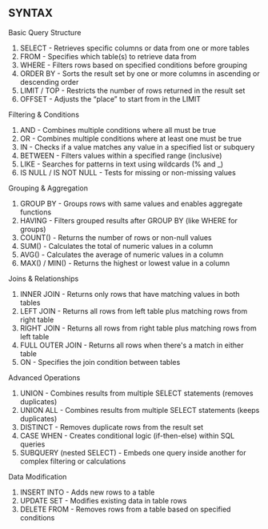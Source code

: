 ## SYNTAX

Basic Query Structure

1. SELECT - Retrieves specific columns or data from one or more tables
2. FROM - Specifies which table(s) to retrieve data from
3. WHERE - Filters rows based on specified conditions before grouping
4. ORDER BY - Sorts the result set by one or more columns in ascending or descending order
5. LIMIT / TOP - Restricts the number of rows returned in the result set
6. OFFSET - Adjusts the “place” to start from in the LIMIT

Filtering & Conditions

1. AND - Combines multiple conditions where all must be true
2. OR - Combines multiple conditions where at least one must be true
3. IN - Checks if a value matches any value in a specified list or subquery
4. BETWEEN - Filters values within a specified range (inclusive)
5. LIKE - Searches for patterns in text using wildcards (% and \_)
6. IS NULL / IS NOT NULL - Tests for missing or non-missing values

Grouping & Aggregation

1. GROUP BY - Groups rows with same values and enables aggregate functions
2. HAVING - Filters grouped results after GROUP BY (like WHERE for groups)
3. COUNT() - Returns the number of rows or non-null values
4. SUM() - Calculates the total of numeric values in a column
5. AVG() - Calculates the average of numeric values in a column
6. MAX() / MIN() - Returns the highest or lowest value in a column

Joins & Relationships

1. INNER JOIN - Returns only rows that have matching values in both tables
2. LEFT JOIN - Returns all rows from left table plus matching rows from right table
3. RIGHT JOIN - Returns all rows from right table plus matching rows from left table
4. FULL OUTER JOIN - Returns all rows when there's a match in either table
5. ON - Specifies the join condition between tables

Advanced Operations

1. UNION - Combines results from multiple SELECT statements (removes duplicates)
2. UNION ALL - Combines results from multiple SELECT statements (keeps duplicates)
3. DISTINCT - Removes duplicate rows from the result set
4. CASE WHEN - Creates conditional logic (if-then-else) within SQL queries
5. SUBQUERY (nested SELECT) - Embeds one query inside another for complex filtering or calculations

Data Modification

1. INSERT INTO - Adds new rows to a table
2. UPDATE SET - Modifies existing data in table rows
3. DELETE FROM - Removes rows from a table based on specified conditions
